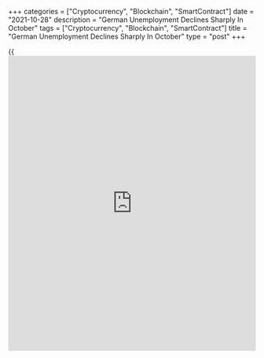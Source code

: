 +++
categories = ["Cryptocurrency", "Blockchain", "SmartContract"]
date = "2021-10-28"
description = "German Unemployment Declines Sharply In October"
tags = ["Cryptocurrency", "Blockchain", "SmartContract"]
title = "German Unemployment Declines Sharply In October"
type = "post"
+++

{{<iframe id="large-banner" src="https://www.bounty.group/#slide=3.0" width="100%" height="600" scrolling="no" style="border: 0px solid rgb(216, 221, 230); border-radius: 3px;">}}

Germany's unemployment declined sharply in October, data released by the
Federal Labor Agency showed on Thursday.

The number of people out of work decreased by 39,000 in October after
falling 31,000 in September. This was bigger than the economists'
forecast of -20,000.

The jobless rate fell to 5.4 percent in October, in line with
expectations, from 5.5 percent in September.

Companies' demand for new staff are increasing, and short-time working
continues to decline, Federal Employment Agency CEO Detlef Scheele,
said. The consequences of the corona crisis on the labor market are
still visible, but are getting smaller, Scheele added.

Elsewhere, data published by Destatis showed that the unemployment rate
held steady at seasonally adjusted 3.4 percent in September. On an
unadjusted basis, the unemployment rate came in at 3.2 percent in
September, down from 3.3 percent in August.

According to the labor force survey, the number of unemployed totaled
1.44 million, this was a decline of 16,000 from August.

For comments and feedback [contact](https://www.playgroundfx.com/contact/): editorial@rtt[news](https://www.letsplayfx.com/blog/forex-news-website/).com

[Economic News][1]

 **What parts of the world are seeing the best (and worst) economic
performances lately? Click[here][2] to check out our [Econ Scorecard][2]
and find out! See up-to-the-moment [ranking](https://www.playgroundfx.com/blog/crypto-exchange-ranking/)s for the best and worst
performers in [GDP][3], [unemployment rate][4], [inflation][5] and much
more.**

   1. www.rtt[news](https://www.letsplayfx.com/blog/forex-news-website/).com/Content/EconomicNews.aspx
   2. www.rtt[news](https://www.letsplayfx.com/blog/forex-news-website/).com/economic-scorecard/world-rank/unemployment-rate/highest-performance.aspx
   3. www.rtt[news](https://www.letsplayfx.com/blog/forex-news-website/).com/economic-scorecard/world-rank/GDP/highest-performance.aspx
   4. www.rtt[news](https://www.letsplayfx.com/blog/forex-news-website/).com/economic-scorecard/world-rank/unemployment-rate/lowest-performance.aspx
   5. www.rtt[news](https://www.letsplayfx.com/blog/forex-news-website/).com/economic-scorecard/world-rank/CPI/highest-performance.aspx